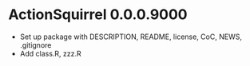 # ActionSquirrel 0.0.0.9000

* Set up package with DESCRIPTION, README, license, CoC, NEWS, .gitignore
* Add class.R, zzz.R
